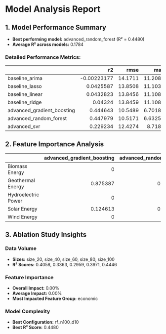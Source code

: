 # Model Analysis Report

## 1. Model Performance Summary

- **Best performing model:** advanced_random_forest (R² = 0.4480)
- **Average R² across models:** 0.1784

### Detailed Performance Metrics:

|                            |          r2 |    rmse |     mae |
|:---------------------------|------------:|--------:|--------:|
| baseline_arima             | -0.00223177 | 14.1711 | 11.2081 |
| baseline_lasso             |   0.0425587 | 13.8508 | 11.1038 |
| baseline_linear            |   0.0432823 | 13.8456 | 11.1084 |
| baseline_ridge             |     0.04324 | 13.8459 | 11.1081 |
| advanced_gradient_boosting |    0.444643 | 10.5489 | 6.70182 |
| advanced_random_forest     |    0.447979 | 10.5171 | 6.63252 |
| advanced_svr               |    0.229234 | 12.4274 |  8.7183 |

## 2. Feature Importance Analysis

|                     | advanced_gradient_boosting | advanced_random_forest |
|:--------------------|---------------------------:|-----------------------:|
| Biomass Energy      |                          0 |                      0 |
| Geothermal Energy   |                   0.875387 |               0.879646 |
| Hydroelectric Power |                          0 |                      0 |
| Solar Energy        |                   0.124613 |               0.120354 |
| Wind Energy         |                          0 |                      0 |

## 3. Ablation Study Insights

### Data Volume

- **Sizes:** size_20, size_40, size_60, size_80, size_100
- **R² Scores:** 0.4058, 0.3363, 0.2959, 0.3971, 0.4446

### Feature Importance

- **Overall Impact:** 0.00%
- **Average Impact:** 0.00%
- **Most Impacted Feature Group:** economic

### Model Complexity

- **Best Configuration:** rf_n100_d10
- **Best R² Score:** 0.4480
